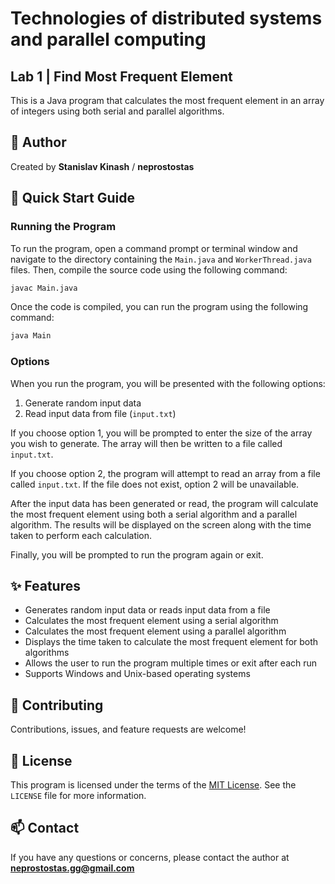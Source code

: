 # Technologies of distributed systems and parallel computing

## Lab 1 | Find Most Frequent Element

This is a Java program that calculates the most frequent element in an array of integers using both serial and parallel algorithms.

## 👻 Author

Created by **Stanislav Kinash** / **neprostostas**

## 🚀 Quick Start Guide

### Running the Program

To run the program, open a command prompt or terminal window and navigate to the directory containing the `Main.java` and `WorkerThread.java` files. Then, compile the source code using the following command:

```bash
javac Main.java
```

Once the code is compiled, you can run the program using the following command:

```bash
java Main
```

### Options

When you run the program, you will be presented with the following options:

1. Generate random input data
2. Read input data from file (`input.txt`)

If you choose option 1, you will be prompted to enter the size of the array you wish to generate. The array will then be written to a file called `input.txt`.

If you choose option 2, the program will attempt to read an array from a file called `input.txt`. If the file does not exist, option 2 will be unavailable.

After the input data has been generated or read, the program will calculate the most frequent element using both a serial algorithm and a parallel algorithm. The results will be displayed on the screen along with the time taken to perform each calculation.

Finally, you will be prompted to run the program again or exit.


## ✨ Features

- Generates random input data or reads input data from a file
- Calculates the most frequent element using a serial algorithm
- Calculates the most frequent element using a parallel algorithm
- Displays the time taken to calculate the most frequent element for both algorithms
- Allows the user to run the program multiple times or exit after each run
- Supports Windows and Unix-based operating systems

## 🤝 Contributing

Contributions, issues, and feature requests are welcome!

## 📝 License

This program is licensed under the terms of the [MIT License](https://opensource.org/licenses/MIT). See the `LICENSE` file for more information.

## 📫 Contact

If you have any questions or concerns, please contact the author at **neprostostas.gg@gmail.com**
